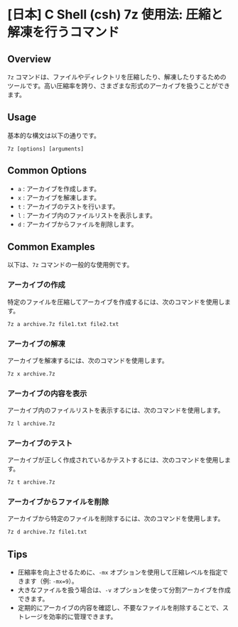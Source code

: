 # [日本] C Shell (csh) 7z 使用法: 圧縮と解凍を行うコマンド

## Overview
`7z` コマンドは、ファイルやディレクトリを圧縮したり、解凍したりするためのツールです。高い圧縮率を誇り、さまざまな形式のアーカイブを扱うことができます。

## Usage
基本的な構文は以下の通りです。

```
7z [options] [arguments]
```

## Common Options
- `a` : アーカイブを作成します。
- `x` : アーカイブを解凍します。
- `t` : アーカイブのテストを行います。
- `l` : アーカイブ内のファイルリストを表示します。
- `d` : アーカイブからファイルを削除します。

## Common Examples
以下は、`7z` コマンドの一般的な使用例です。

### アーカイブの作成
特定のファイルを圧縮してアーカイブを作成するには、次のコマンドを使用します。

```csh
7z a archive.7z file1.txt file2.txt
```

### アーカイブの解凍
アーカイブを解凍するには、次のコマンドを使用します。

```csh
7z x archive.7z
```

### アーカイブの内容を表示
アーカイブ内のファイルリストを表示するには、次のコマンドを使用します。

```csh
7z l archive.7z
```

### アーカイブのテスト
アーカイブが正しく作成されているかテストするには、次のコマンドを使用します。

```csh
7z t archive.7z
```

### アーカイブからファイルを削除
アーカイブから特定のファイルを削除するには、次のコマンドを使用します。

```csh
7z d archive.7z file1.txt
```

## Tips
- 圧縮率を向上させるために、`-mx` オプションを使用して圧縮レベルを指定できます（例: `-mx=9`）。
- 大きなファイルを扱う場合は、`-v` オプションを使って分割アーカイブを作成できます。
- 定期的にアーカイブの内容を確認し、不要なファイルを削除することで、ストレージを効率的に管理できます。